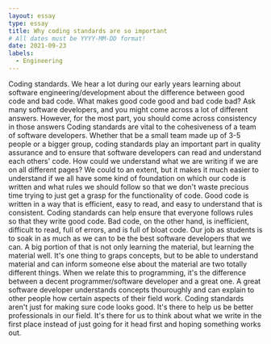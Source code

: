 ```yaml
---
layout: essay
type: essay
title: Why coding standards are so important
# All dates must be YYYY-MM-DD format!
date: 2021-09-23
labels:
  - Engineering
---
```


  Coding standards. We hear a lot during our early years learning about software engineering/development about the difference between good code and bad code. What makes good code good and bad code bad? Ask many software developers, and you might come across a lot of different answers. However, for the most part, you should
come across consistency in those answers
  Coding standards are vital to the cohesiveness of a team of software developers. Whether that be a small team made up of 3-5 people or a bigger group, coding standards play an important part in quality assurance and to ensure that software developers can read and understand each others' code. How could we understand
what we are writing if we are on all different pages? We could to an extent, but it makes it much easier to understand if we all have some kind of foundation on which our code is written and what rules we should follow so that we don't waste precious time trying to just get a grasp for the functionality of code. Good
code is written in a way that is efficient, easy to read, and easy to understand that is consistent. Coding standards can help ensure that everyone follows rules 
so that they write good code. Bad code, on the other hand, is inefficient, difficult to read, full of errors, and is full of bloat code. 
  Our job as students is to soak in as much as we can to be the best software developers that we can. A big portion of that is not only learning the material, but learning the material well. It's one thing to graps concepts, but to be able to understand material and can inform someone else about the material are two totally different things. When we relate this to programming, it's the difference between a decent programmer/software developer and a great one. A great software developer understands concepts thouroughly and can explain to other people how certain aspects of their field work. 
  Coding standards aren't just for making sure code looks good. It's there to help us be better professionals in our field. It's there for us to think about what we write in the first place instead of just going for it head first and hoping something works out. 
